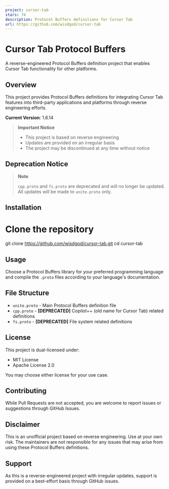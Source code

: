 ```yaml
---
project: cursor-tab
stars: 74
description: Protocol Buffers definitions for Cursor Tab
url: https://github.com/wisdgod/cursor-tab
---
```


Cursor Tab Protocol Buffers
===========================

A reverse-engineered Protocol Buffers definition project that enables Cursor Tab functionality for other platforms.

Overview
--------

This project provides Protocol Buffers definitions for integrating Cursor Tab features into third-party applications and platforms through reverse engineering efforts.

**Current Version**: 1.6.14

> **Important Notice**
> 
> -   This project is based on reverse engineering
> -   Updates are provided on an irregular basis
> -   The project may be discontinued at any time without notice

Deprecation Notice
------------------

> **Note**
> 
> `cpp.proto` and `fs.proto` are deprecated and will no longer be updated. All updates will be made to `unite.proto` only.

Installation
------------

# Clone the repository
git clone https://github.com/wisdgod/cursor-tab.git
cd cursor-tab

Usage
-----

Choose a Protocol Buffers library for your preferred programming language and compile the `.proto` files according to your language's documentation.

File Structure
--------------

-   `unite.proto` - Main Protocol Buffers definition file
-   `cpp.proto` - **\[DEPRECATED\]** Copilot++ (old name for Cursor Tab) related definitions
-   `fs.proto` - **\[DEPRECATED\]** File system related definitions

License
-------

This project is dual-licensed under:

-   MIT License
-   Apache License 2.0

You may choose either license for your use case.

Contributing
------------

While Pull Requests are not accepted, you are welcome to report issues or suggestions through GitHub Issues.

Disclaimer
----------

This is an unofficial project based on reverse engineering. Use at your own risk. The maintainers are not responsible for any issues that may arise from using these Protocol Buffers definitions.

Support
-------

As this is a reverse-engineered project with irregular updates, support is provided on a best-effort basis through GitHub issues.
